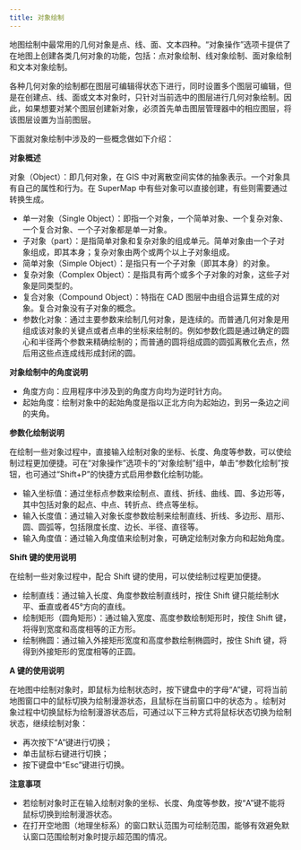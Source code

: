 ```yaml
---
title: 对象绘制  
---  
```

  
地图绘制中最常用的几何对象是点、线、面、文本四种。“对象操作”选项卡提供了在地图上创建各类几何对象的功能，包括：点对象绘制、线对象绘制、面对象绘制和文本对象绘制。

各种几何对象的绘制都在图层可编辑得状态下进行，同时设置多个图层可编辑，但是在创建点、线、面或文本对象时，只针对当前选中的图层进行几何对象绘制。因此，如果想要对某个图层创建新对象，必须首先单击图层管理器中的相应图层，将该图层设置为当前图层。

下面就对象绘制中涉及的一些概念做如下介绍：

**对象概述**  

对象（Object）：即几何对象，在 GIS 中对离散空间实体的抽象表示。一个对象具有自己的属性和行为。在 SuperMap 中有些对象可以直接创建，有些则需要通过转换生成。

+ 单一对象（Single Object）：即指一个对象，一个简单对象、一个复杂对象、一个复合对象、一个子对象都是单一对象。  
+ 子对象（part）：是指简单对象和复杂对象的组成单元。简单对象由一个子对象组成，即其本身；复杂对象由两个或两个以上子对象组成。
+ 简单对象（Simple Object）：是指只有一个子对象（即其本身）的对象。  
+ 复杂对象（Complex Object）：是指具有两个或多个子对象的对象，这些子对象是同类型的。  
+ 复合对象（Compound Object）：特指在 CAD 图层中由组合运算生成的对象。复合对象没有子对象的概念。   
+ 参数化对象：通过主要参数来绘制几何对象，是连续的。而普通几何对象是用组成该对象的关键点或者点串的坐标来绘制的。例如参数化圆是通过确定的圆心和半径两个参数来精确绘制的；而普通的圆将组成圆的圆弧离散化去点，然后用这些点连成线形成封闭的圆。  
  
**对象绘制中的角度说明** 

+ 角度方向：应用程序中涉及到的角度方向均为逆时针方向。   
+ 起始角度：绘制对象中的起始角度是指以正北方向为起始边，到另一条边之间的夹角。 

**参数化绘制说明**  
  
在绘制一些对象过程中，直接输入绘制对象的坐标、长度、角度等参数，可以使绘制过程更加便捷。可在“对象操作”选项卡的“对象绘制”组中，单击“参数化绘制”按钮，也可通过“Shift+P”的快捷方式启用参数化绘制功能。   
 
+ 输入坐标值：通过坐标点参数来绘制点、直线、折线、曲线、圆、多边形等，其中包括对象的起点、中点、转折点、终点等坐标。   
+ 输入长度值：通过输入对象长度参数绘制来绘制直线、折线、多边形、扇形、圆、圆弧等，包括限度长度、边长、半径、直径等。   
+ 输入角度值：通过输入角度值来绘制对象，可确定绘制对象方向和起始角度。   
  
**Shift 键的使用说明**  

在绘制一些对象过程中，配合 Shift 键的使用，可以使绘制过程更加便捷。  
  
+ 绘制直线：通过输入长度、角度参数绘制直线时，按住 Shift 键只能绘制水平、垂直或者45°方向的直线。   
+ 绘制矩形（圆角矩形）：通过输入宽度、高度参数绘制矩形时，按住 Shift 键，将得到宽度和高度相等的正方形。   
+ 绘制椭圆：通过输入外接矩形宽度和高度参数绘制椭圆时，按住 Shift 键，将得到外接矩形的宽度相等的正圆。
  

**A 键的使用说明**  

在地图中绘制对象时，即鼠标为绘制状态时，按下键盘中的字母“A”键，可将当前地图窗口中的鼠标切换为绘制漫游状态，且鼠标在当前窗口中的状态为 。绘制对象过程中切换鼠标为绘制漫游状态后，可通过以下三种方式将鼠标状态切换为绘制状态，继续绘制对象：  
  
+ 再次按下“A”键进行切换；   
+ 单击鼠标右键进行切换；   
+ 按下键盘中“Esc”键进行切换。  

**注意事项**    
  
+ 若绘制对象时正在输入绘制对象的坐标、长度、角度等参数，按“A”键不能将鼠标切换到绘制漫游状态。   
+ 在打开空地图（地理坐标系）的窗口默认范围为可绘制范围，能够有效避免默认窗口范围绘制对象时提示超范围的情况。



 
 





  
  











 


　
